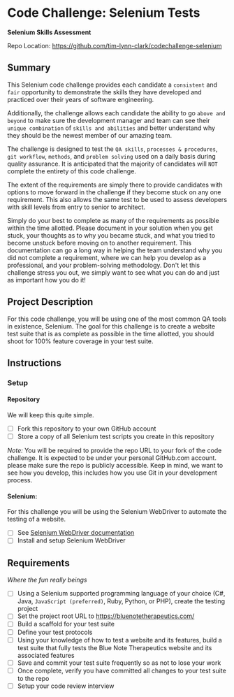 # Code Challenge: Selenium Tests

__Selenium Skills Assessment__

Repo Location: https://github.com/tim-lynn-clark/codechallenge-selenium

## Summary

This Selenium code challenge provides each candidate a `consistent` and `fair` opportunity to demonstrate the skills they have developed and practiced over their years of software engineering.

Additionally, the challenge allows each candidate the ability to go `above and beyond` to make sure the development manager and team can see their `unique combination` of `skills and abilities` and better understand why they should be the newest member of our amazing team.

The challenge is designed to test the `QA skills`, `processes & procedures`, `git workflow`, `methods`, and `problem solving` used on a daily basis during quality assurance. It is anticipated that the majority of candidates will `NOT` complete the entirety of this code challenge. 

The extent of the requirements are simply there to provide candidates with options to move forward in the challenge if they become stuck on any one requirement. This also allows the same test to be used to assess developers with skill levels from entry to senior to architect.

Simply do your best to complete as many of the requirements as possible within the time allotted. Please document in your solution when you get stuck, your thoughts as to why you became stuck, and what you tried to become unstuck before moving on to another requirement. This documentation can go a long way in helping the team understand why you did not complete a requirement, where we can help you develop as a professional, and your problem-solving methodology. Don't let this challenge stress you out, we simply want to see what you can do and just as important how you do it!

## Project Description

For this code challenge, you will be using one of the most common QA tools in existence, Selenium. The goal for this challenge is to create a website test suite that is as complete as possible in the time allotted, you should shoot for 100% feature coverage in your test suite.

## Instructions

### Setup

#### Repository

We will keep this quite simple.

- [ ] Fork this repository to your own GitHub account
- [ ] Store a copy of all Selenium test scripts you create in this repository

_Note:_ You will be required to provide the repo URL to your fork of the code challenge. It is expected to be under your personal GitHub.com account. please make sure the repo is publicly accessible. Keep in mind, we want to see how you develop, this includes how you use Git in your development process.

#### Selenium:

For this challenge you will be using the Selenium WebDriver to automate the testing of a website. 

- [ ] See [Selenium WebDriver documentation](https://www.selenium.dev/documentation/webdriver/)
- [ ] Install and setup Selenium WebDriver

## Requirements

_Where the fun really beings_

- [ ] Using a Selenium supported programming language of your choice (C#, Java, `JavaScript (preferred)`, Ruby, Python, or PHP), create the testing project
- [ ] Set the project root URL to https://bluenotetherapeutics.com/
- [ ] Build a scaffold for your test suite
- [ ] Define your test protocols
- [ ] Using your knowledge of how to test a website and its features, build a test suite that fully tests the Blue Note Therapeutics website and its associated features
- [ ] Save and commit your test suite frequently so as not to lose your work
- [ ] Once complete, verify you have committed all changes to your test suite to the repo
- [ ] Setup your code review interview
